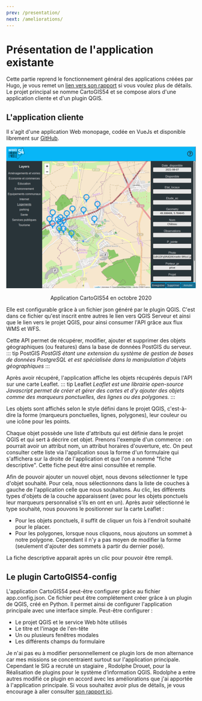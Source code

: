 ```yaml
---
prev: /presentation/
next: /ameliorations/
---
```


# Présentation de l'application existante
Cette partie reprend le fonctionnement général des applications créées par Hugo, je vous remet un [lien vers son rapport](https://alternance-hugo-jahnke.netlify.app/) si vous voulez plus de détails.
Le projet principal se nomme CartoGIS54 et se compose alors d'une application cliente et d'un plugin QGIS.

## L'application cliente


Il s'agit d'une application Web monopage, codée en VueJs et disponible librement sur [GitHub](https://github.com/infogeo54/CartoGIS54). 

![ancienne application](../img/appli_ancienne.png)
<p style="text-align:center;">Application CartoGIS54 en octobre 2020</p>

Elle est configurable grâce à un fichier json généré par le plugin QGIS. C'est dans ce fichier qu'est inscrit entre autres le lien vers QGIS Serveur et ainsi que le lien vers le projet QGIS, pour ainsi consumer l'API grâce aux flux WMS et WFS.

 Cette API permet de récupérer, modifier, ajouter et supprimer des objets géographiques (ou features) dans la base de données PostGIS du serveur.
::: tip PostGIS
 *PostGIS étant une extension du système de gestion de bases de données PostgreSQL et est spécialisée dans la manipulation d'objets géographiques*
:::

Après avoir récupéré, l'application affiche les objets récupérés depuis l'API sur une carte Leaflet.
::: tip Leaflet
*Leaflet est une librairie open-source Javascript permet de créer et gérer des cartes et d'y ajouter des objets comme des marqueurs ponctuelles, des lignes ou des polygones.*
:::

Les objets sont affichés selon le style défini dans le projet QGIS, c'est-à-dire la forme (marqueurs ponctuelles, lignes, polygones), leur couleur ou une icône pour les points.

Chaque objet possède une liste d'attributs qui est définie dans le projet QGIS et qui sert à décrire cet objet. Prenons l'exemple d'un commerce : on pourrait avoir un attribut nom, un attribut horaires d'ouverture, etc. On peut consulter cette liste via l'application sous la forme d'un formulaire qui s'affichera sur la droite de l'application et que l'on a nommé "fiche descriptive". Cette fiche peut être ainsi consultée et remplie.

Afin de pouvoir ajouter un nouvel objet, nous devons sélectionner le type d'objet souhaité. Pour cela, nous sélectionnons dans la liste de couches à gauche de l'application celle que nous souhaitons. Au clic, les différents types d'objets de la couche apparaissent (avec pour les objets ponctuels leur marqueurs personnalisé s’ils en ont en un). Après avoir sélectionné le type souhaité, nous pouvons le positionner sur la carte Leaflet :
- Pour les objets ponctuels, il suffit de cliquer un fois à l'endroit souhaité pour le placer.
- Pour les polygones, lorsque nous cliquons, nous ajoutons un sommet à notre polygone. Cependant il n'y a pas moyen de modifier la forme (seulement d'ajouter des sommets à partir du dernier posé). 

La fiche descriptive apparait après un clic pour pouvoir être rempli.

## Le plugin CartoGIS54-config
L'application CartoGIS54 peut-être configurer grâce au fichier app.config.json. Ce fichier peut être complétement créer grâce à un plugin de QGIS, créé en Python. Il permet ainsi de configurer l'application principale avec une interface simple. Peut-être configurer :
- Le projet QGIS et le service Web hôte utilisés
- Le titre et l'image de l'en-tête
- Un ou plusieurs fenêtres modales
- Les différents champs du formulaire

Je n'ai pas eu à modifier personnellement ce plugin lors de mon alternance car mes missions se concentraient surtout sur l'application principale. Cependant le SIG a recruté un stagiaire
, Rodolphe Drouet, pour la Réalisation de plugins pour le système d’information QGIS. Rodolphe a entre autres modifié ce plugin en accord avec les améliorations que j'ai apportée à l'application principale. Si vous souhaitez avoir plus de détails, je vous encourage à aller consulter [son rapport ici](https://drive.google.com/file/d/1ecxuKktP6YYPCcpCltc1stMkZT2wNe9M/view?usp=sharing).

